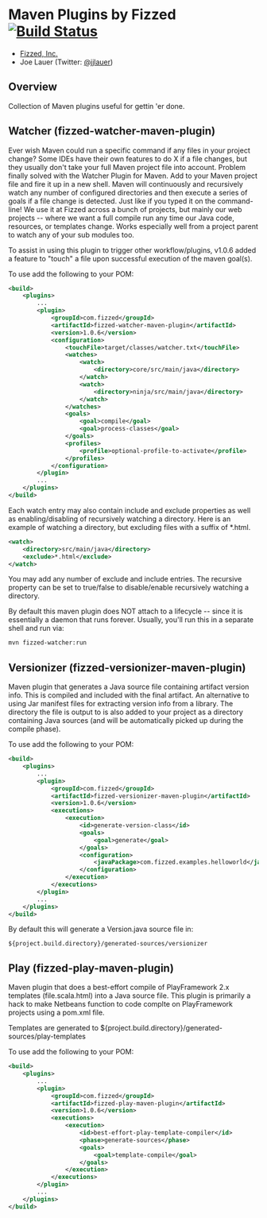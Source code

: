 Maven Plugins by Fizzed [![Build Status](https://travis-ci.org/fizzed/maven-plugins.svg)](https://travis-ci.org/fizzed/java-maven-plugins)
=======================================

 - [Fizzed, Inc.](http://fizzed.com)
 - Joe Lauer (Twitter: [@jjlauer](http://twitter.com/jjlauer))

## Overview

Collection of Maven plugins useful for gettin 'er done.


## Watcher (fizzed-watcher-maven-plugin)

Ever wish Maven could run a specific command if any files in your project change? Some IDEs
have their own features to do X if a file changes, but they usually don't take your full Maven
project file into account. Problem finally solved with the Watcher Plugin for Maven. Add to your
Maven project file and fire it up in a new shell. Maven will continuously and recursively
watch any number of configured directories and then execute a series of goals if a file change
is detected. Just like if you typed it on the command-line! We use it at Fizzed across a bunch
of projects, but mainly our web projects -- where we want a full compile run any time our Java
code, resources, or templates change. Works especially well from a project parent to watch any
of your sub modules too.

To assist in using this plugin to trigger other workflow/plugins, v1.0.6 added
a feature to "touch" a file upon successful execution of the maven goal(s).

To use add the following to your POM:

```xml
<build>
    <plugins>
        ...
        <plugin>
            <groupId>com.fizzed</groupId>
            <artifactId>fizzed-watcher-maven-plugin</artifactId>
            <version>1.0.6</version>
            <configuration>
                <touchFile>target/classes/watcher.txt</touchFile>
                <watches>
                    <watch>
                        <directory>core/src/main/java</directory>
                    </watch>
                    <watch>
                        <directory>ninja/src/main/java</directory>
                    </watch>
                </watches>
                <goals>
                    <goal>compile</goal>
                    <goal>process-classes</goal>
                </goals>
                <profiles>
                    <profile>optional-profile-to-activate</profile>
                </profiles>
            </configuration>
        </plugin>
        ...
    </plugins>
</build>
```

Each watch entry may also contain include and exclude properties as well as
enabling/disabling of recursively watching a directory.  Here is an example of
watching a directory, but excluding files with a suffix of *.html.

```xml
<watch>
    <directory>src/main/java</directory>
    <exclude>*.html</exclude>
</watch>
```

You may add any number of exclude and include entries.  The recursive property
can be set to true/false to disable/enable recursively watching a directory.

By default this maven plugin does NOT attach to a lifecycle -- since it is 
essentially a daemon that runs forever.  Usually, you'll run this in a separate
shell and run via:

```bash
mvn fizzed-watcher:run
```

## Versionizer (fizzed-versionizer-maven-plugin)

Maven plugin that generates a Java source file containing artifact
version info. This is compiled and included with the final artifact.
An alternative to using Jar manifest files for extracting version info
from a library. The directory the file is output to is also added to your
project as a directory containing Java sources (and will be automatically
picked up during the compile phase).

To use add the following to your POM:

```xml
<build>
    <plugins>
        ...
        <plugin>
            <groupId>com.fizzed</groupId>
            <artifactId>fizzed-versionizer-maven-plugin</artifactId>
            <version>1.0.6</version>
            <executions>
                <execution>
                    <id>generate-version-class</id>
                    <goals>
                        <goal>generate</goal>
                    </goals>
                    <configuration>
                        <javaPackage>com.fizzed.examples.helloworld</javaPackage>
                    </configuration>
                </execution>
            </executions> 
        </plugin>
        ...
    </plugins>
</build>
```

By default this will generate a Version.java source file in:

    ${project.build.directory}/generated-sources/versionizer


## Play (fizzed-play-maven-plugin)

Maven plugin that does a best-effort compile of PlayFramework 2.x templates
(file.scala.html) into a Java source file.  This plugin is primarily a hack
to make Netbeans function to code complte on PlayFramework projects using a pom.xml
file.

Templates are generated to ${project.build.directory}/generated-sources/play-templates

To use add the following to your POM:

```xml
<build>
    <plugins>
        ...
        <plugin>
            <groupId>com.fizzed</groupId>
            <artifactId>fizzed-play-maven-plugin</artifactId>
            <version>1.0.6</version>
            <executions>
                <execution>
                    <id>best-effort-play-template-compiler</id>
                    <phase>generate-sources</phase>
                    <goals>
                        <goal>template-compile</goal>
                    </goals>
                </execution>
            </executions>
        </plugin>
        ...
    </plugins>
</build>
```